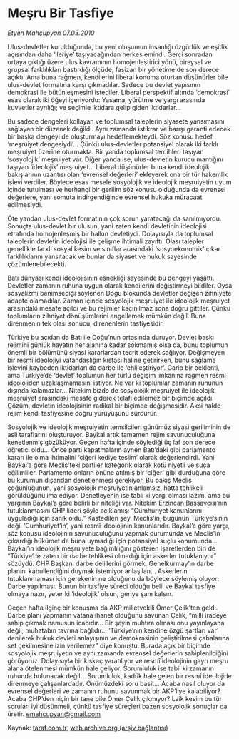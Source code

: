 # Meşru Bir Tasfiye

*Etyen Mahçupyan 07.03.2010*

<div class="yazi"><p>Ulus-devletler kurulduğunda, bu yeni oluşumun insanlığı özgürlük ve eşitlik açısından daha ‘ileriye’ taşıyacağından herkes emindi. Gerçi sonradan ortaya çıktığı üzere ulus kavramının homojenleştirici yönü, bireysel ve grupsal farklılıkları bastırdığı ölçüde, faşizan bir yönetime de son derece açıktı. Ama buna rağmen, kendilerini liberal konuma oturtan düşünürler bile ulus-devlet formatına karşı çıkmadılar. Sadece bu devlet yapısının demokrasi ile bütünleşmesini istediler. Liberal perspektif altında ‘demokrasi’ esas olarak iki öğeyi içeriyordu: Yasama, yürütme ve yargı arasında kuvvetler ayrılığı; ve seçimle iktidara gelip giden iktidarlar...</p>
<p>Bu sadece dengeleri kollayan ve toplumsal taleplerin siyasete yansımasını sağlayan bir düzenek değildi. Aynı zamanda istikrar ve barışı garanti edecek bir başka dengeyi de oluşturmayı hedeflemekteydi. Söz konusu hedef ‘meşruiyet dengesiydi’... Çünkü ulus-devletler potansiyel olarak iki farklı meşruiyet üzerine oturmakta. Bir yanda toplumsal tercihleri taşıyan ‘sosyolojik’ meşruiyet var. Diğer yanda ise, ulus-devletin kurucu mantığını taşıyan ‘ideolojik’ meşruiyet... Liberal düşünürler buna kendi ideolojik bakışlarının uzantısı olan ‘evrensel değerleri’ ekleyerek ona bir tür hakemlik işlevi verdiler. Böylece esas mesele sosyolojik ve ideolojik meşruiyetin uyum içinde tutulması ve herhangi bir gerilim söz konusu olduğunda da evrensel değerlere, yani somuta indirgendiğinde evrensel hukuka müracaat edilmesiydi.</p>
<p>Öte yandan ulus-devlet formatının çok sorun yaratacağı da sanılmıyordu. Sonuçta ulus-devlet bir ulusun, yani zaten kendi devletinin ideolojisi etrafında homojenleşmiş bir halkın devletiydi. Dolayısıyla da toplumsal taleplerin devletin ideolojisi ile çelişme ihtimali zayıftı. Olası talepler genellikle farklı sosyal kesim ve sınıflar arasındaki ‘sosyoekonomik’ çıkar farklılıklarını yansıtacak ve bunlar da siyaset ve hukuk sayesinde çözümlenebilecekti.</p>
<p>Batı dünyası kendi ideolojisinin esnekliği sayesinde bu dengeyi yaşattı. Devletler zamanın ruhuna uygun olarak kendilerini değiştirmeyi bildiler. Oysa sosyalizmi benimsediği söylenen Doğu blokunda devletler değişen zihniyete adapte olamadılar. Zaman içinde sosyolojik meşruiyet ile ideolojik meşruiyet arasındaki mesafe açıldı ve bu rejimler kaçınılmaz sona doğru gittiler. Çünkü toplumların zihniyet dönüşümlerini engellemek mümkün değil. Buna direnmenin tek olası sonucu, direnenlerin tasfiyesidir.</p>
<p>Türkiye bu açıdan da Batı ile Doğu’nun ortasında duruyor. Devlet baskı rejimini günlük hayatın her alanına kadar sokmamış olsa da, bunu toplumun önemli bir bölümünü siyasi kararlardan tecrit ederek sağlıyor. Değişmeyen bir resmî ideolojiyi vatandaşlığın kıstası haline getirirken, bunu sağlama işlevini kaybeden iktidarları da darbe ile ‘ehlileştiriyor’. Garip bir beklenti, ama Türkiye’de ‘devlet’ toplumun her türlü değişim imkânına rağmen resmî ideolojiden uzaklaşmamasını istiyor. Ne var ki toplumlar zamanın ruhunun dışında kalamazlar... Nitekim bizde de sosyolojik meşruiyet ile ideolojik meşruiyet arasındaki mesafe giderek telafi edilemez bir biçimde açıldı. Çözüm, devletin ideolojisinin radikal bir biçimde değişmesidir. Aksi halde rejim kendi tasfiyesine doğru yürüyüşünü sürdürür.</p>
<p>Sosyolojik ve ideolojik meşruiyetin temsilcileri günümüz siyasi geriliminin de asli taraflarını oluşturuyor. Baykal artık tamamen rejim savunuculuğuna kenetlenmiş gözüküyor. Geçen hafta içinde söylediği üç laf son derece öğretici oldu... Önce parti kapatmaların aynen Batı’daki gibi parlamento kararı ile olma ihtimalini ‘ciğeri kediye teslim’ olarak değerlendirdi. Yani Baykal’a göre Meclis’teki partiler kategorik olarak kötü niyetli ve suça eğilimliler. Parlamento onların önüne atılmış bir ‘ciğer’ gibi durduğuna göre bu kurumun dışarıdan denetlenmesi gerekiyor. Bu bakış Meclis çoğunluğunun, yani sosyolojik meşruiyetin anlamsız, hatta tehlikeli görüldüğünü ima ediyor. Denetleyenin ise tabii ki yargı olması lazım, ama bu yargının Baykal’a göre belirli bir niteliği var. Nitekim Erzincan Başsavcısı’nın tutuklanmasını CHP lideri şöyle açıklamış: “Cumhuriyet kanunlarını uyguladığı için sanık oldu.” Kastedilen şey, Meclis’in, bugünün Türkiye’sinin değil ‘Cumhuriyet’in’, yani resmî ideolojinin kanunlarıdır. Baykal’a göre yargı, söz konusu ideolojinin savunuculuğunu yapmak durumunda ve Meclis’in çıkardığı hükümet de buna uymadığı için potansiyel suçlu konumunda... Baykal’ın ideolojik meşruiyete bağımlılığını gösteren işaretlerden biri de “Türkiye’de zaten bir darbe tehlikesi olmadığı için askerler tutuklanıyor” sözüydü. CHP Başkanı darbe delillerini görmek, Genelkurmay’ın darbe planını kabullendiğini duymak istemiyor anlaşılan... Askerlerin tutuklanmaması için gerekenin ne olduğunu da böylece söylemiş oluyor: Darbe yapılması. Bunun bir tasfiye süreci olduğu belli ve Baykal tasfiye olmaya hazır, yeter ki ‘ideolojik’ olsun, geriye şanı kalsın.</p>
<p>Geçen hafta ilginç bir konuşma da AKP milletvekili Ömer Çelik’ten geldi. Darbe planı yapmanın vatana ihanet olduğunu savunan Çelik, “milli iradeye sahip çıkmak namusun icabıdır... Bir şeyin muhtıra olması onu yayınlayana değil, muhatabın tavrına bağlıdır... ‘Türkiye’nin kendine özgü şartları var’ denilerek hukuk devleti anlayışının ve demokrasinin geliştirilmesi çabalarına set çekilmesine izin verilemez” diye konuştu. Burada açık bir biçimde sosyolojik meşruiyetin ve aynı zamanda evrensel değerlerin sahiplenildiğini görüyoruz. Dolayısıyla bir kıskaç yaratılıyor ve resmî ideolojinin gayrı meşru alana ötelenmesi mümkün hale geliyor. Sorumluluk ise tabii ki zamanın ruhunda bulunacak değil... Sorumluluk, kadük hale gelen bir resmî ideolojide direnmeye çalışanlardadır. Önümüzdeki soru basit... Acaba nasıl oluyor da evrensel değerleri ve zamanın ruhunu savunmak bir AKP’liye kalabiliyor? Acaba CHP’den niçin bir tane bile Ömer Çelik çıkmıyor? Laik kesim bu tür soruları iyi düşünmeli, çünkü tasfiye süreçleri bazen sosyolojik sonuçlar da üretir. <a href="mailto:emahcupyan@gmail.com">emahcupyan@gmail.com</a> </p>
</div>

Kaynak: [taraf.com.tr](http://taraf.com.tr:80/makale/10344.htm), [web.archive.org (arşiv bağlantısı)](http://web.archive.org/web/20100307235912/http://taraf.com.tr:80/makale/10344.htm)
